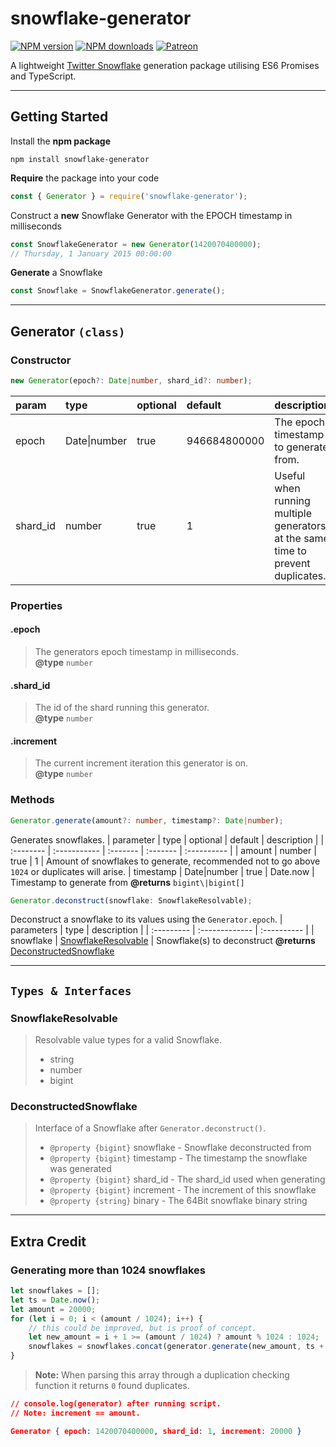 # snowflake-generator

<div>
<a href="https://www.npmjs.com/package/snowflake-generator"><img src="https://img.shields.io/npm/v/snowflake-generator.svg" alt="NPM version"/></a>
<a href="https://www.npmjs.com/package/snowflake-generator"><img src="https://img.shields.io/npm/dt/snowflake-generator.svg" alt="NPM downloads"/></a>
<a href="https://www.patreon.com/fataussie"><img src="https://img.shields.io/badge/donate-patreon-F96854" alt="Patreon"/></a>
</div>

A lightweight [Twitter Snowflake](https://github.com/twitter-archive/snowflake) generation package utilising ES6 Promises and TypeScript.

---

## Getting Started
Install the **npm package**
```
npm install snowflake-generator
```
**Require** the package into your code
```js
const { Generator } = require('snowflake-generator');
```
Construct a **new** Snowflake Generator with the EPOCH timestamp in milliseconds
```js
const SnowflakeGenerator = new Generator(1420070400000); 
// Thursday, 1 January 2015 00:00:00
```
**Generate** a Snowflake
```js
const Snowflake = SnowflakeGenerator.generate();
```
---

## Generator `(class)`

### Constructor
```ts
new Generator(epoch?: Date|number, shard_id?: number);
```
| param          | type         | optional | default      | description |
| :------------- | :----------- | :------- | :----------- | :---------- |
| epoch          | Date\|number | true     | 946684800000 | The epoch timestamp to generate from.
| shard_id       | number       | true     | 1            | Useful when running multiple generators at the same time to prevent duplicates.

### Properties
#### .epoch
> The generators epoch timestamp in milliseconds.<br/>**@type**  `number`

#### .shard_id
> The id of the shard running this generator.<br/>**@type**  `number`

#### .increment
> The current increment iteration this generator is on.<br/>**@type**  `number`

### Methods
```ts
Generator.generate(amount?: number, timestamp?: Date|number);
```
Generates snowflakes.
| parameter | type         | optional | default  | description |
| :-------- | :----------- | :------- | :------- | :---------- |
| amount    | number       | true     | 1        | Amount of snowflakes to generate, recommended not to go above `1024` or duplicates will arise.
| timestamp | Date\|number | true     | Date.now | Timestamp to generate from
**@returns**  `bigint\|bigint[]`

```ts
Generator.deconstruct(snowflake: SnowflakeResolvable);
```
Deconstruct a snowflake to its values using the `Generator.epoch`.
| parameters | type           | description |
| :--------- | :------------- | :---------- |
| snowflake  | [SnowflakeResolvable](#snowflakeresolvable) | Snowflake(s) to deconstruct
**@returns**  [DeconstructedSnowflake](#deconstructedsnowflake)

---

## `Types & Interfaces`

### SnowflakeResolvable
> Resolvable value types for a valid Snowflake.
> - string
> - number
> - bigint

### DeconstructedSnowflake
> Interface of a Snowflake after `Generator.deconstruct()`.
> * `@property {bigint}`  snowflake - Snowflake deconstructed from
> * `@property {bigint}` timestamp - The timestamp the snowflake was generated
> * `@property {bigint}` shard_id - The shard_id used when generating
> * `@property {bigint}` increment - The increment of this snowflake
> * `@property {string}` binary - The 64Bit snowflake binary string

---

## Extra Credit

### Generating more than 1024 snowflakes

```js
let snowflakes = [];
let ts = Date.now();
let amount = 20000;
for (let i = 0; i < (amount / 1024); i++) {
    // this could be improved, but is proof of concept.
    let new_amount = i + 1 >= (amount / 1024) ? amount % 1024 : 1024;
    snowflakes = snowflakes.concat(generator.generate(new_amount, ts + i));
}
```
> **Note:** When parsing this array through a duplication checking function it returns `0` found duplicates.

```json
// console.log(generator) after running script.
// Note: increment == amount.

Generator { epoch: 1420070400000, shard_id: 1, increment: 20000 }
```
